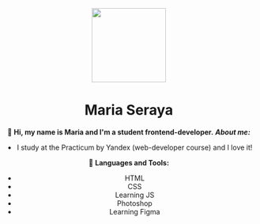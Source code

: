 <div id="header" align="center">
  <img src="https://media.giphy.com/media/QBGfW8HqzXzYDojCqo/giphy.gif" width="150"/>

  <h1>Maria Seraya</h1>
  


  :wave: **Hi, my name is Maria and I'm a student frontend-developer.** ***About me:***
  * I study at the Practicum by Yandex (web-developer course) and I love it!
  
  :hammer: **Languages and Tools:**
  * HTML
  * CSS
  * Learning JS
  * Photoshop
  * Learning Figma
  

